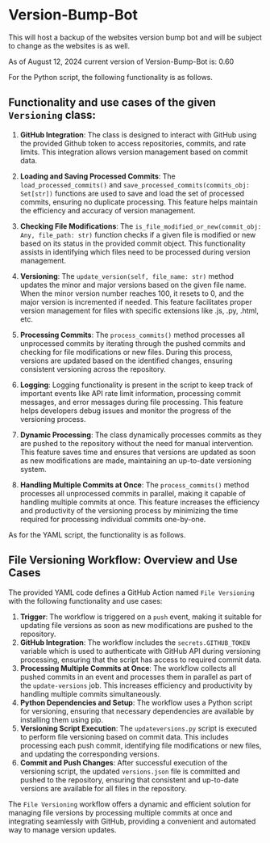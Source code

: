 # Version-Bump-Bot
This will host a backup of the websites version bump bot and will be subject to change as the websites is as well.

As of August 12, 2024 current version of Version-Bump-Bot is: 0.60

For the Python script, the following functionality is as follows.

 ## Functionality and use cases of the given `Versioning` class:

1. **GitHub Integration**: The class is designed to interact with GitHub using the provided Github token to access
repositories, commits, and rate limits. This integration allows version management based on commit data.

2. **Loading and Saving Processed Commits**: The `load_processed_commits()` and
`save_processed_commits(commits_obj: Set[str])` functions are used to save and load the set of processed commits,
ensuring no duplicate processing. This feature helps maintain the efficiency and accuracy of version management.

3. **Checking File Modifications**: The `is_file_modified_or_new(commit_obj: Any, file_path: str)` function checks
if a given file is modified or new based on its status in the provided commit object. This functionality assists
in identifying which files need to be processed during version management.

4. **Versioning**: The `update_version(self, file_name: str)` method updates the minor and major versions based on
the given file name. When the minor version number reaches 100, it resets to 0, and the major version is
incremented if needed. This feature facilitates proper version management for files with specific extensions like
.js, .py, .html, etc.

5. **Processing Commits**: The `process_commits()` method processes all unprocessed commits by iterating through
the pushed commits and checking for file modifications or new files. During this process, versions are updated
based on the identified changes, ensuring consistent versioning across the repository.

6. **Logging**: Logging functionality is present in the script to keep track of important events like API rate
limit information, processing commit messages, and error messages during file processing. This feature helps
developers debug issues and monitor the progress of the versioning process.

7. **Dynamic Processing**: The class dynamically processes commits as they are pushed to the repository without
the need for manual intervention. This feature saves time and ensures that versions are updated as soon as new
modifications are made, maintaining an up-to-date versioning system.

8. **Handling Multiple Commits at Once**: The `process_commits()` method processes all unprocessed commits in
parallel, making it capable of handling multiple commits at once. This feature increases the efficiency and
productivity of the versioning process by minimizing the time required for processing individual commits
one-by-one.


As for the YAML script, the functionality is as follows.

 ## File Versioning Workflow: Overview and Use Cases

The provided YAML code defines a GitHub Action named `File Versioning` with the following functionality and use
cases:

1. **Trigger**: The workflow is triggered on a `push` event, making it suitable for updating file versions as soon
as new modifications are pushed to the repository.
2. **GitHub Integration**: The workflow includes the `secrets.GITHUB_TOKEN` variable which is used to authenticate
with GitHub API during versioning processing, ensuring that the script has access to required commit data.
3. **Processing Multiple Commits at Once**: The workflow collects all pushed commits in an event and processes
them in parallel as part of the `update-versions` job. This increases efficiency and productivity by handling
multiple commits simultaneously.
4. **Python Dependencies and Setup**: The workflow uses a Python script for versioning, ensuring that necessary
dependencies are available by installing them using pip.
5. **Versioning Script Execution**: The `updateversions.py` script is executed to perform file versioning based on
commit data. This includes processing each push commit, identifying file modifications or new files, and updating
the corresponding versions.
6. **Commit and Push Changes**: After successful execution of the versioning script, the updated `versions.json`
file is committed and pushed to the repository, ensuring that consistent and up-to-date versions are available for
all files in the repository.

The `File Versioning` workflow offers a dynamic and efficient solution for managing file versions by processing
multiple commits at once and integrating seamlessly with GitHub, providing a convenient and automated way to
manage version updates.
